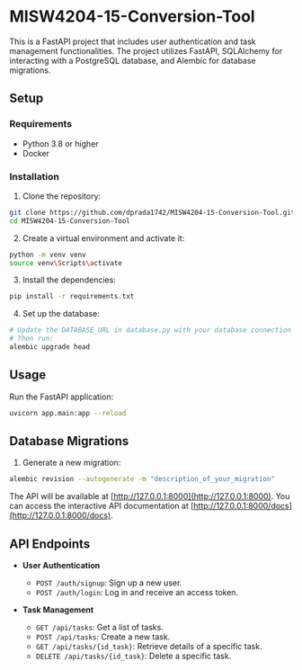# MISW4204-15-Conversion-Tool

This is a FastAPI project that includes user authentication and task management functionalities. The project utilizes FastAPI, SQLAlchemy for interacting with a PostgreSQL database, and Alembic for database migrations.

## Setup

### Requirements

- Python 3.8 or higher
- Docker

### Installation

1. Clone the repository:
```bash
git clone https://github.com/dprada1742/MISW4204-15-Conversion-Tool.git
cd MISW4204-15-Conversion-Tool
```

2. Create a virtual environment and activate it:
```bash
python -m venv venv
source venv\Scripts\activate
```

3. Install the dependencies:
```bash
pip install -r requirements.txt
```

4. Set up the database:
```bash
# Update the DATABASE_URL in database.py with your database connection details.
# Then run:
alembic upgrade head
```

## Usage

Run the FastAPI application:

```bash
uvicorn app.main:app --reload
```

## Database Migrations
1. Generate a new migration:

```bash
alembic revision --autogenerate -m "description_of_your_migration"
```

The API will be available at [http://127.0.0.1:8000](http://127.0.0.1:8000). You can access the interactive API documentation at [http://127.0.0.1:8000/docs](http://127.0.0.1:8000/docs).

## API Endpoints

- **User Authentication**
    - `POST /auth/signup`: Sign up a new user.
    - `POST /auth/login`: Log in and receive an access token.

- **Task Management**
    - `GET /api/tasks`: Get a list of tasks.
    - `POST /api/tasks`: Create a new task.
    - `GET /api/tasks/{id_task}`: Retrieve details of a specific task.
    - `DELETE /api/tasks/{id_task}`: Delete a specific task.
